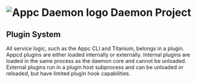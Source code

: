 # ![Appc Daemon logo](../..images/appc-daemon.png) Daemon Project

## Plugin System

All service logic, such as the Appc CLI and Titanium, belongs in a plugin. Appcd plugins are either
loaded internally or externally. Internal plugins are loaded in the same process as the daemon core
and cannot be unloaded. External plugins run in a plugin host subprocess and can be unloaded or
reloaded, but have limited plugin hook capabilities.
